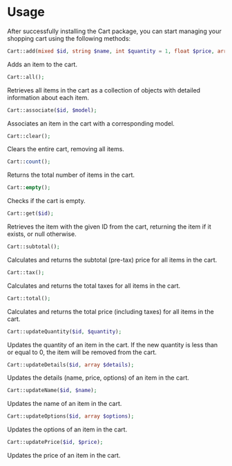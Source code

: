 # Usage

After successfully installing the Cart package, you can start managing your shopping cart using the following methods:


```php
Cart::add(mixed $id, string $name, int $quantity = 1, float $price, array $options = [], float|null $taxrate = null);
```

Adds an item to the cart.


```php
Cart::all();
```

Retrieves all items in the cart as a collection of objects with detailed information about each item.

```php
Cart::associate($id, $model);
```

Associates an item in the cart with a corresponding model.

```php
Cart::clear();
```

Clears the entire cart, removing all items.

```php
Cart::count();
```

Returns the total number of items in the cart.

```php
Cart::empty();
```

Checks if the cart is empty.

```php
Cart::get($id);
```

Retrieves the item with the given ID from the cart, returning the item if it exists, or null otherwise.


```php
Cart::subtotal();
```

Calculates and returns the subtotal (pre-tax) price for all items in the cart.

```php
Cart::tax();
```

Calculates and returns the total taxes for all items in the cart.

```php
Cart::total();
```

Calculates and returns the total price (including taxes) for all items in the cart.

```php
Cart::updateQuantity($id, $quantity);
```

Updates the quantity of an item in the cart. If the new quantity is less than or equal to 0, the item will be removed from the cart.

```php
Cart::updateDetails($id, array $details);
```

Updates the details (name, price, options) of an item in the cart.

```php
Cart::updateName($id, $name);
```

Updates the name of an item in the cart.

```php
Cart::updateOptions($id, array $options);
```

Updates the options of an item in the cart.

```php
Cart::updatePrice($id, $price);
```

Updates the price of an item in the cart.
